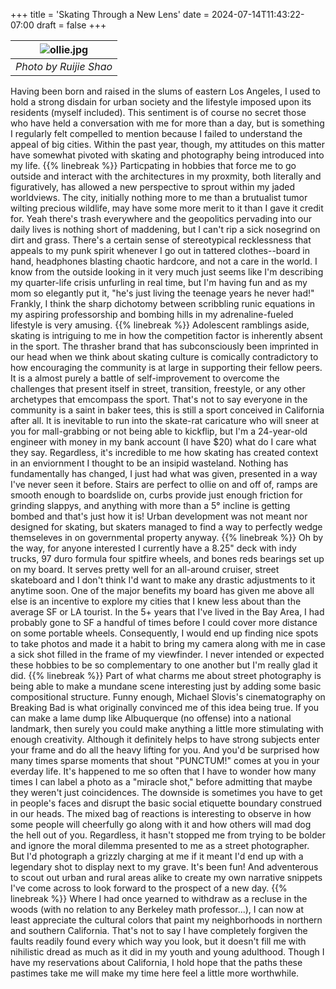 +++
title = 'Skating Through a New Lens'
date = 2024-07-14T11:43:22-07:00
draft = false
+++

| ![ollie.jpg](https://i.imgur.com/dnkBNIn.jpeg) | 
|:--:| 
| *Photo by Ruijie Shao* |

Having been born and raised in the slums of eastern Los Angeles, I used to hold a strong disdain for urban society and the lifestyle imposed upon its residents (myself included). This sentiment is of course no secret those who have held a conversation with me for more than a day, but is something I regularly felt compelled to mention because I failed to understand the appeal of big cities. Within the past year, though, my attitudes on this matter have somewhat pivoted with skating and photography being introduced into my life.
{{% linebreak %}}
Particpating in hobbies that force me to go outside and interact with the architectures in my proxmity, both literally and figuratively, has allowed a new perspective to sprout within my jaded worldviews. The city, initially nothing more to me than a brutualist tumor wilting precious wildlife, may have some more merit to it than I gave it credit for. Yeah there's trash everywhere and the geopolitics pervading into our daily lives is nothing short of maddening, but I can't rip a sick nosegrind on dirt and grass. There's a certain sense of stereotypical recklessness that appeals to my punk spirit whenever I go out in tattered clothes--board in hand, headphones blasting chaotic hardcore, and not a care in the world. I know from the outside looking in it very much just seems like I'm describing my quarter-life crisis unfurling in real time, but I'm having fun and as my mom so elegantly put it, "he's just living the teenage years he never had!" Frankly, I think the sharp dichotomy between scribbling runic equations in my aspiring professorship and bombing hills in my adrenaline-fueled lifestyle is very amusing. 
{{% linebreak %}}
Adolescent ramblings aside, skating is intriguing to me in how the competition factor is inherently absent in the sport. The thrasher brand that has subconsciously been imprinted in our head when we think about skating culture is comically contradictory to how encouraging the community is at large in supporting their fellow peers. It is a almost purely a battle of self-improvement to overcome the challenges that present itself in street, transition, freestyle, or any other archetypes that emcompass the sport. That's not to say everyone in the community is a saint in baker tees, this is still a sport conceived in California after all. It is inevitable to run into the skate-rat caricature who will sneer at you for mall-grabbing or not being able to kickflip, but I'm a 24-year-old engineer with money in my bank account (I have $20) what do I care what they say. Regardless, it's incredible to me how skating has created context in an enviornment I thought to be an insipid wasteland. Nothing has fundamentally has changed, I just had what was given, presented in a way I've never seen it before. Stairs are perfect to ollie on and off of, ramps are smooth enough to boardslide on, curbs provide just enough friction for grinding slappys, and anything with more than a 5° incline is getting bombed and that's just how it is! Urban development was not meant nor designed for skating, but skaters managed to find a way to perfectly wedge themseleves in on governmental property anyway.
{{% linebreak %}}
Oh by the way, for anyone interested I currently have a 8.25" deck with indy trucks, 97 duro formula four spitfire wheels, and bones reds bearings set up on my board. It serves pretty well for an all-around cruiser, street skateboard and I don't think I'd want to make any drastic adjustments to it anytime soon. One of the major benefits my board has given me above all else is an incentive to explore my cities that I knew less about than the average SF or LA tourist. In the 5+ years that I've lived in the Bay Area, I had probably gone to SF a handful of times before I could cover more distance on some portable wheels. Consequently, I would end up finding nice spots to take photos and made it a habit to bring my camera along with me in case a sick shot filled in the frame of my viewfinder. I never intended or expected these hobbies to be so complementary to one another but I'm really glad it did. 
{{% linebreak %}}
Part of what charms me about street photography is being able to make a mundane scene interesting just by adding some basic compositional structure. Funny enough, Michael Slovis's cinematography on Breaking Bad is what originally convinced me of this idea being true. If you can make a lame dump like Albuquerque (no offense) into a national landmark, then surely you could make anything a little more stimulating with enough creativity. Although it definitely helps to have strong subjects enter your frame and do all the heavy lifting for you. And you'd be surprised how many times sparse moments that shout "PUNCTUM!" comes at you in your everday life. It's happened to me so often that I have to wonder how many times I can label a photo as a "miracle shot," before admitting that maybe they weren't just coincidences. The downside is sometimes you have to get in people's faces and disrupt the basic social etiquette boundary construed in our heads. The mixed bag of reactions is interesting to observe in how some people will cheerfully go along with it and how others will mad dog the hell out of you. Regardless, it hasn't stopped me from trying to be bolder and ignore the moral dilemma presented to me as a street photographer. But I'd photograph a grizzly charging at me if it meant I'd end up with a legendary shot to display next to my grave. It's been fun! And adventerous to scout out urban and rural areas alike to create my own narrative snippets I've come across to look forward to the prospect of a new day.
{{% linebreak %}}
Where I had once yearned to withdraw as a recluse in the woods (with no relation to any Berkeley math professor...), I can now at least appreciate the cultural colors that paint my neighborhoods in northern and southern California. That's not to say I have completely forgiven the faults readily found every which way you look, but it doesn't fill me with nihilistic dread as much as it did in my youth and young adulthood. Though I have my reservations about California, I hold hope that the paths these pastimes take me will make my time here feel a little more worthwhile.
